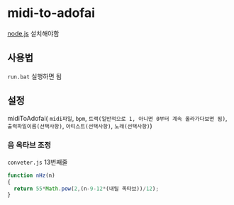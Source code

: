 # midi-to-adofai

[node.js](https://nodejs.org/ko/) 설치해야함

## 사용법

`run.bat` 실행하면 됨

## 설정

midiToAdofai(  `midi파일`, `bpm`, `트랙(일반적으로 1, 아니면 0부터 계속 올라가다보면 됨)`, `출력파일이름(선택사항)`, `아티스트(선택사항)`, `노래(선택사항)`)

### 음 옥타브 조정

`conveter.js` 13번째줄
```js
function nHz(n)
{
  return 55*Math.pow(2,(n-9-12*(내릴 옥타브))/12);
}
```
